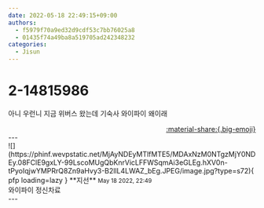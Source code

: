 ```yaml
---
date: 2022-05-18 22:49:15+09:00
authors:
  - f5979f70a9ed32d9cdf53c7bb76025a8
  - 01435f74a49ba8a519705ad242348232
categories:
  - Jisun
---
```


# 2-14815986

<div class="post-container" markdown="1">
<div class="content-container md-sidebar__scrollwrap" markdown="1">

아니 우런니 지금 위버스 왔는데 기숙사 와이파이 왜이래

</div>
</div>

<div style="text-align: right;" markdown="1">
<a href="https://weverse.io/fromis9/fanpost/2-14815986" style="text-align: right;">:material-share:{.big-emoji}</a>
</div>
---

<div class="comments-container md-sidebar__scrollwrap" markdown="1">
<div class="comment" markdown="1">
<div class='id-container' markdown="1">
![](https://phinf.wevpstatic.net/MjAyNDEyMTlfMTE5/MDAxNzM0NTgzMjY0NDEy.08FClE9gxLY-99LscoMUgQbKnrVicLFFWSqmAi3eGLEg.hXV0n-tPyoIqjwYMPRrQ8Zn9aHvy3-B2llL4LWAZ_bEg.JPEG/image.jpg?type=s72){ pfp loading=lazy }
**<span class="artist">지선</span>** <small>May 18 2022, 22:49</small><br>
</div>
<div class='comment-body' markdown="1">
와이파이 정신차료
</div>
</div>
</div>
---
